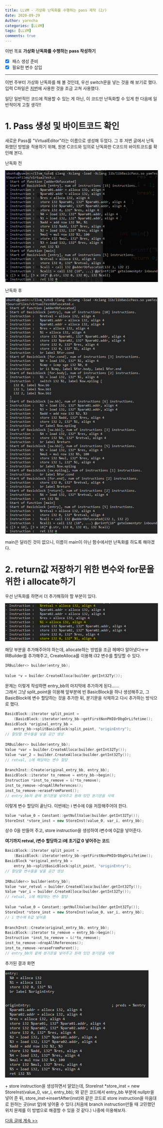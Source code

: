 ```yaml
---
title: LLVM - 가상화 난독화를 수행하는 pass 제작 (2/)
date: 2020-09-29
Author: yarncha
categories: [LLVM]
tags: [LLVM]
comments: true
---
```


이번 목표
**가상화 난독화를 수행하는 pass 작성하기**

-   [x] 패스 생성 준비
-   [x] 필요한 변수 삽입

* * *

이번 주부터 가상화 난독화를 해 볼 것인데, 우선 switch문을 넣는 것을 해 보기로 했다.
입력 C파일은 [저번](https://yarncha.github.io/posts/17/)에 사용한 것을 조금 고쳐 사용했다.

일단 일반적인 코드에 적용할 수 있는 게 아닌, 이 코드만 난독화할 수 있게 한 다음에 일반적이게 고칠 생각!!

# 1. Pass 생성 및 바이트코드 확인

새로운 Pass를 "VirtualEditor"라는 이름으로 생성해 두었다. 그 후 저번 글에서 난독화했던 방법을 적용하기 위해, 원본 C코드와 임의로 난독화한 C코드의 바이트코드를 확인해 본다.

난독화 전

![img](\images\18_01.png)

난독화 후

![img](\images\18_02.png)

main은 달라진 것이 없으니, 이름이 main이 아닌 함수에서만 난독화를 하도록 해야겠다.

# 2. return값 저장하기 위한 변수와 for문을 위한 i allocate하기

우선 난독화를 하면서 더 추가해줘야 할 부분이 있다.

![img](\images\18_03.png)

해당 부분을 추가해주어야 하는데, allocate하는 방법을 조금 헤메다 알아냈다ㅠㅠ
IRBuilder를 추가해주고, CreateAlloca를 이용해 i32 변수를 할당할 수 있다.

```cpp
IRBuilder<> builder(entry_bb);

Value *v = builder.CreateAlloca(builder.getInt32Ty());
```

문제는 이렇게 작성하면 entry_bb의 마지막에 추가하게 된다......  
그래서 그냥 split_point을 이용해 앞부분에 빈 BasicBlock을 하나 생성해주고, 그 BasicBlock에 변수 할당하는 것을 추가한 뒤, 분기문을 삭제하고 다시 추가하는 방식으로 했다.

```cpp
BasicBlock::iterator split_point =
    (BasicBlock::iterator)entry_bb->getFirstNonPHIOrDbgOrLifetime();
BasicBlock *original_entry_bb =
    entry_bb->splitBasicBlock(split_point, "originEntry");
// 할당할 변수들을 넣을 공간 생성

IRBuilder<> builder(entry_bb);
Value *var = builder.CreateAlloca(builder.getInt32Ty());
Value *var_2 = builder.CreateAlloca(builder.getInt32Ty());
// retval, i에 해당하는 변수 할당

BranchInst::Create(original_entry_bb, entry_bb);
BasicBlock::iterator to_remove = entry_bb->begin();
Instruction *inst_to_remove = &(*to_remove);
inst_to_remove->dropAllReferences();
inst_to_remove->eraseFromParent();
// entry_bb의 끝에 분기문을 넣어주고 원래 있던 분기문을 삭제
```

이렇게 변수 할당이 끝난다. 이번에는 i 변수에 0을 저장해주어야 한다.

```cpp
Value *value_0 = Constant::getNullValue(builder.getInt32Ty());
StoreInst *store_inst = new StoreInst(value_0, var_i, entry_bb);
```

상수 0을 만들어 주고, store instruction을 생성하여 i변수에 0값을 넣어준다.  

**여기까지 retval, i변수 할당하고 i에 초기값 0 넣어주는 코드**

```cpp
BasicBlock::iterator split_point =
    (BasicBlock::iterator)entry_bb->getFirstNonPHIOrDbgOrLifetime();
BasicBlock *original_entry_bb =
    entry_bb->splitBasicBlock(split_point, "originEntry");
// 할당할 변수들을 넣을 공간 생성

IRBuilder<> builder(entry_bb);
Value *var_retval = builder.CreateAlloca(builder.getInt32Ty());
Value *var_i = builder.CreateAlloca(builder.getInt32Ty());
// retval, i에 해당하는 변수 할당

Value *value_0 = Constant::getNullValue(builder.getInt32Ty());
StoreInst *store_inst = new StoreInst(value_0, var_i, entry_bb);
// i 변수에 0값 넣어줌

BranchInst::Create(original_entry_bb, entry_bb);
BasicBlock::iterator to_remove = entry_bb->begin();
Instruction *inst_to_remove = &(*to_remove);
inst_to_remove->dropAllReferences();
inst_to_remove->eraseFromParent();
// entry_bb의 끝에 분기문을 넣어주고 원래 있던 분기문을 삭제
```

추가된 결과 화면

![img](\images\18_04.png)

\+ store instruction을 생성하면서 알았는데, StoreInst \*store_inst = new StoreInst(value_0, var_i, entry_bb); 와 같은 코드에서 entry_bb 부분에 nullptr을 넣어 준 뒤, store_inst->insertAfter(inst)와 같은 코드로 store instruction을 마음대로 원하는 곳(inst 앞)에 넣어줄 수 있다.(처음에 branch instruction만들 때 고민했던 위치 문제를 이 방법으로 해결할 수 있을 것 같다.) 나중에 이용해보자.

[다음 글에 계속 >>](https://yarncha.github.io/posts/19/)

<!-- References -->
